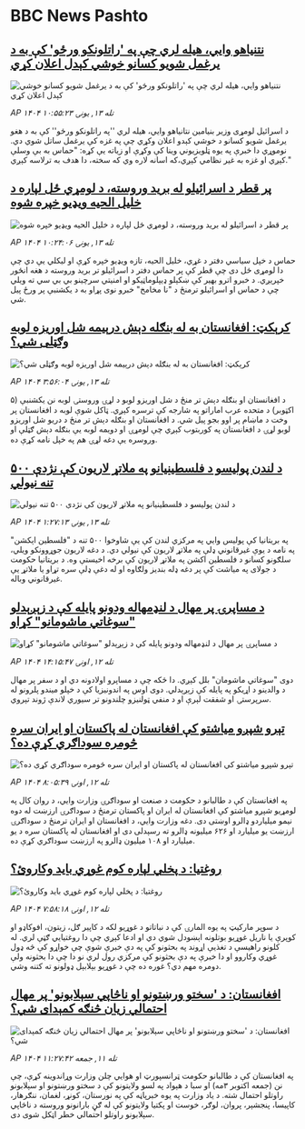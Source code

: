 # BBC News Pashto## [نتنیاهو وايي، هیله لري چې په 'راتلونکو ورځو' کې به د یرغمل شویو کسانو خوشي کېدل اعلان کړي](https://www.bbc.com/pashto/articles/c701g7j8wy9o?at_medium=RSS&at_campaign=rss?at_campaign=githubrss)![نتنیاهو وايي، هیله لري چې په 'راتلونکو ورځو' کې به د یرغمل شویو کسانو خوشي کېدل اعلان کړي](https://ichef.bbci.co.uk/ace/ws/240/cpsprodpb/051f/live/ed045f60-a1d8-11f0-92db-77261a15b9d2.jpg)_AP ۱۴۰۴ تله ۱۳, يونۍ ۱۰:۵۵:۲۳_د اسرائیل لومړی وزیر بنیامین نتانیاهو وايي، هیله لري ''په راتلونکو ورځو'' کې به د هغو یرغمل شویو کسانو د خوشي کېدو اعلان وکړي چې په غزه کې یرغمل ساتل شوي دي.
نوموړي دا خبرې په یوه ټلویزیوني وینا کې وکړې او زیاته یې کړه:
"حماس به بې وسلې کېږي او غزه به غیر نظامي کېږي،که اسانه لاره وي که سخته، دا هدف به ترلاسه کېږي."## [پر قطر د اسرائيلو له برید وروسته، د لومړي ځل لپاره د خلیل الحیه ویډیو خپره شوه](https://www.bbc.com/pashto/articles/cg5elpv5nnzo?at_medium=RSS&at_campaign=rss?at_campaign=githubrss)![پر قطر د اسرائيلو له برید وروسته، د لومړي ځل لپاره د خلیل الحیه ویډیو خپره شوه](https://ichef.bbci.co.uk/ace/ws/240/cpsprodpb/1cfb/live/abe92f50-a1d4-11f0-928c-71dbb8619e94.jpg)_AP ۱۴۰۴ تله ۱۳, يونۍ ۱۰:۲۴:۰۶_حماس د خپل سیاسي دفتر د غړي، خلیل الحیه، تازه ويډيو خپره کړې او لیکلي یې دي چې دا لومړی ځل دی چې قطر کې پر حماس دفتر د اسرائيلو تر برید وروسته د هغه انځور خپریږي.
د خبرو اترو بهیر کې ښکېلو ډيپلوماټيکو او امنيتي سرچينو بي بي سي ته ویلي چې د حماس او اسرائيلو ترمنځ د "نا مخامخ" خبرو نوی پړاو به د یکشنبې پر ورځ پيل شي.## [کرېکټ: افغانستان به له بنګله دېش درېيمه شل اوريزه لوبه وګټلی شي؟](https://www.bbc.com/pashto/articles/cj0731vz8p5o?at_medium=RSS&at_campaign=rss?at_campaign=githubrss)![کرېکټ: افغانستان به له بنګله دېش درېيمه شل اوريزه لوبه وګټلی شي؟](https://ichef.bbci.co.uk/ace/ws/240/cpsprodpb/f5b6/live/4f855c10-a19e-11f0-92db-77261a15b9d2.jpg)_AP ۱۴۰۴ تله ۱۳, يونۍ ۳:۵۶:۰۴_د افغانستان او بنګله دېش تر منځ د شل اوریزو لوبو د لړۍ وروستۍ لوبه نن يکشنبې (۵ اکټوبر) د متحده عرب اماراتو په شارجه کې ترسره کېږي. ټاکل شوې لوبه د افغانستان پر وخت د ماښام پر اوو بجو پیل شي. د افغانستان او بنګله دېش تر منځ د دریو شل اوریزو لوبو لړۍ د افغانستان په کوربتوب کېږي چې لومړۍ او دویمه لوبه یې بنګله دېش ګټلې او وروسره یې دغه لړۍ هم په خپل نامه کړې ده.## [د لندن پوليسو د فلسطینیانو په ملاتړ لاريون کې نژدې ۵۰۰ تنه نيولي](https://www.bbc.com/pashto/articles/c4gqwzrzwpvo?at_medium=RSS&at_campaign=rss?at_campaign=githubrss)![د لندن پوليسو د فلسطینیانو په ملاتړ لاريون کې نژدې ۵۰۰ تنه نيولي](https://ichef.bbci.co.uk/ace/ws/240/cpsprodpb/484d/live/1d850120-a18a-11f0-b741-177e3e2c2fc7.jpg)_AP ۱۴۰۴ تله ۱۳, يونۍ ۱:۲۷:۱۳_په بريتانیا کې پوليس وايي په مرکزي لندن کې یې شاوخوا ۵۰۰ تنه د "فلسطين اېکشن" په نامه د یوې غيرقانوني ډلې په ملاتړ لاريون کې نيولي دي. د دغه لاريون جوړوونکو ويلي، سلګونو کسانو د فلسطين اکشن په ملاتړ لاریون کې برخه اخیستې وه. د بريتانيا حکومت د جولای په مياشت کې پر دغه ډله بنديز ولګاوه او له دغې ډلې سره تړاو يا ملاتړ یې غيرقانوني وباله.## [د مساپرۍ پر مهال د لنډمهاله ودونو پایله کې د زېږېدلو "سوغاتي ماشومانو" کړاو](https://www.bbc.com/pashto/articles/cy7p4gxlrl8o?at_medium=RSS&at_campaign=rss?at_campaign=githubrss)![د مساپرۍ پر مهال د لنډمهاله ودونو پایله کې د زېږېدلو "سوغاتي ماشومانو" کړاو](https://ichef.bbci.co.uk/ace/ws/240/cpsprodpb/8bba/live/585b78f0-a046-11f0-9251-31c97a45eb73.jpg)_AP ۱۴۰۴ تله ۱۲, اونۍ ۱۴:۱۵:۴۷_دوی "سوغاتي ماشومان" بلل کېږي. دا ځکه چې د مساپرو اولادونه دي او د سفر پر مهال د والدینو د اړیکو په پایله کې زېږېدلي.
دوی اوس په اندونیزیا کې د خپلو میندو پلرونو له سرپرستۍ او شفقت لېرې او د منفي ټولنیزو چلندونو تر سیوري لاندې ژوند تېروي.## [تېرو شپږو میاشتو کې افغانستان له پاکستان او ایران سره څومره سوداګري کړې ده؟ ](https://www.bbc.com/pashto/articles/c9dx45wzl8po?at_medium=RSS&at_campaign=rss?at_campaign=githubrss)![تېرو شپږو میاشتو کې افغانستان له پاکستان او ایران سره څومره سوداګري کړې ده؟ ](https://ichef.bbci.co.uk/ace/ws/240/cpsprodpb/313c/live/104101b0-9d22-11f0-92db-77261a15b9d2.jpg)_AP ۱۴۰۴ تله ۱۲, اونۍ ۸:۰۵:۳۹_په افغانستان کې د طالبانو د حکومت د صنعت او سوداګرۍ وزارت وايي، د روان کال په لومړیو شپږو میاشتو کې افغانستان له ایران او پاکستان ترمنځ د سوداګرۍ ارزښت له دوه نیمو میلیاردو‌ ډالرو اوښتی دی.‌ دغه وزارت وايي، د افغانستان او ایران ترمنځ د سوداګرۍ ارزښت یو میلیارد او ۶۲۶ میلیونه ډالرو ته رسېدلی دی او افغانستان له پاکستان سره د یو میلیارد او ۱۰۸ میلیون ډالرو په ارزښت سوداګري کړې ده.## [روغتیا: د پخلي لپاره کوم غوړي باید وکاروئ؟ ](https://www.bbc.com/pashto/articles/c8rv2d7xxn7o?at_medium=RSS&at_campaign=rss?at_campaign=githubrss)![روغتیا: د پخلي لپاره کوم غوړي باید وکاروئ؟ ](https://ichef.bbci.co.uk/ace/ws/240/cpsprodpb/0634/live/40b33c30-9f9f-11f0-928c-71dbb8619e94.jpg)_AP ۱۴۰۴ تله ۱۲, اونۍ ۷:۵۸:۱۸_د سوپر مارکیټ په یوه المارۍ کې د نباتاتو د غوړيو لکه د کاپیر ګل، زیتون، افوکاډو او کوپرې یا ناریل غوړیو بوتلونه اېښودل شوي دي او ادعا کېږي چې دا روغتیايي ګټې لري.
له کلونو راهیسې د تغذیې اړوند په بحثونو کې په دې خبرې شوې چې خواړو کې څه ډول غوړي وکاروو او دا خبرې په دې بحثونو کې مرکزي رول لري نو دا چې دا بحثونه ولې دومره مهم دي؟ غوره ده چې د غوړیو بېلابېل ډولونو ته کتنه وشي.## [افغانستان: د 'سختو ورښتونو او ناڅاپي سېلابونو' پر مهال احتمالي زیان څنګه کمېدای شي؟](https://www.bbc.com/pashto/articles/cpq534leg9do?at_medium=RSS&at_campaign=rss?at_campaign=githubrss)![افغانستان: د 'سختو ورښتونو او ناڅاپي سېلابونو' پر مهال احتمالي زیان څنګه کمېدای شي؟](https://ichef.bbci.co.uk/ace/ws/240/cpsprodpb/1080/live/d52c5890-a04b-11f0-928c-71dbb8619e94.jpg)_AP ۱۴۰۴ تله ۱۱, جمعه ۱۱:۲۷:۴۲_په افغانستان کې د طالبانو حکومت ټرانسپورټ او هوايي چلن وزارت وړاندوینه کړې، چې نن (جمعه اکتوبر ۳مه) او سبا د هېواد په لسو ولایتونو کې د سختو ورښتونو او سېلابونو راوتلو احتمال شته.
د یاد وزارت په یوه خبرپاڼه کې په نورستان، کونړ، لغمان، ننګرهار، کاپیسا، پنجشېر، پروان، لوګر، خوست او پکتیا ولایتونو کې له ګڼ بارانونو وروسته د ناڅاپي سېلابونو راوتلو احتمالي خطر اټکل شوی دی.